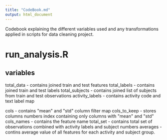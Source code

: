 ```yaml
---
title: "CodeBook.md"
output: html_document
---
```

Codebook explaining the different variables used and any transformations applied in scripts for data cleaning project.

# run_analysis.R

## variables

total_data      - contains joined train and test features
total_labels    - contains joined train and test labels
total_subjects  - contains joined list of subjects from train and test observations
activity_labels - contains activity code and text label map

cols            - contains "mean" and "std" column filter map
cols_to_keep    - stores columns numbers index containing only columns with "mean" and "std"
cols_names      - contains the feature name
total_set       - contains total set of observations combined with activity labels and subject numbers
averages        - contins average value of all features for each activity and subject group.
